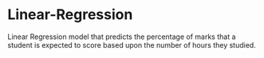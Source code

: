 # Linear-Regression
Linear Regression model that predicts the percentage of marks that a student is expected to score based upon the number of hours they studied.
